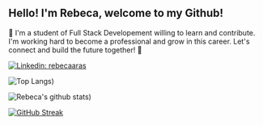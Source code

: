 
## Hello! I'm Rebeca, welcome to my Github!

🚀 I'm a student of Full Stack Developement willing to learn and contribute. I'm working hard to become a professional and grow in this career. Let's connect and build the future together! 🌟

[![Linkedin: rebecaaras](https://img.shields.io/badge/-rebecaaras-blue?style=flat-square&logo=Linkedin&logoColor=white&link=https://www.linkedin.com/in/rebecaaras/)](https://www.linkedin.com/in/rebecaara/)

![Top Langs](https://github-readme-stats.vercel.app/api/top-langs/?username=rebecaaras&layout=compact&theme=light&hide_border=true&card_width=400&card_height=180))

![Rebeca's github stats](https://github-readme-stats.vercel.app/api?username=rebecaaras&show_icons=true&hide_border=true&theme=light&card_width=400&card_height=180))

[![GitHub Streak](https://streak-stats.demolab.com?user=rebecaaras&card_width=400&card_height=180)](https://git.io/streak-stats)
